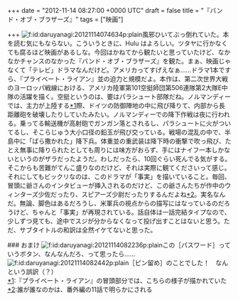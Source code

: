 
+++
date = "2012-11-14 08:27:00 +0000 UTC"
draft = false
title = "『バンド・オブ・ブラザーズ』"
tags = ["映画"]

+++
<img src="http://cdn-ak.f.st-hatena.com/images/fotolife/d/daruyanagi/20121114/20121114074634.png" alt="f:id:daruyanagi:20121114074634p:plain" title="f:id:daruyanagi:20121114074634p:plain" class="hatena-fotolife"/>風邪ひいてぶっ倒れていた。本を読む気にもならない。こういうときに、Hulu はよろしい。ツタヤに行かなくても腐るほど映画があるしな。今回はかねてから観たいと思っていたけど、なかなかチャンスのなかった『バンド・オブ・ブラザーズ』を観た。まぁ、映画じゃなくて「テレビ」ドラマなんだけど。アメリカってすげえなぁ……ドラマ1本ですら、『プライベート・ライアン』並の迫力と規模だよ。本作は、第二次世界大戦のヨーロッパ戦線における、アメリカ陸軍第101空挺師団第506連隊第2大隊E中隊の活躍を描く。空挺というのは、要はパラシュート部隊だね。ノルマンディーでは、主力が上陸する<a href="#f1" name="fn1" title="『プライベート・ライアン』の冒頭部分では、こちらの様子が描かれていた">*1</a>際、ドイツの防御陣地の中に飛び降りて、内部から長距離砲を破壊したりしていたみたい。ノルマンディーでの降下作戦は夜に行われる。乗ってる輸送機が高射砲でガンガン落とされるし、パラシュートに火がついてるし、そこらじゅう大小口径の鉛玉が飛び交っている。戦場の混乱の中で、半島中に「ばら撒かれた」降下兵。体重並の重武装は降下時の衝撃で吹っ飛び、たとえ無事に降りられたとしても周りには味方がおらず、手にはナイフ一本しかないというのがザラだったようだ。わしだったら、10回ぐらい死んでる気がする。そこからも苦難がてんこ盛りなのだけど、それは実際に観てくださいって感じ。それにしてもビックリなのは、このドラマが「事実」を描いていること。毎回、冒頭に爺さんのインタビューが挿入されるのだけど、この爺さんたちが作中のウィンターズ少佐だったり、スピアーズ少尉だったりするんだよね<a href="#f2" name="fn2" title="誰が誰なのかは、番外編の11話で明らかにされる">*2</a>。実名なんだ。無論、脚色はあるだろうし、米軍兵の視点からの描写にはなっているのだろうけど、ちゃんと「事実」が再現されている。話自体は一話完結タイプなので、少しずつ見ても、途中でスジが分からなくなって投げ出すことはないと思う。ただ、サブタイトルの和訳は全然イケてないと思った。

<div class="section">
    ### おまけ
    <img src="http://cdn-ak.f.st-hatena.com/images/fotolife/d/daruyanagi/20121114/20121114082236.png" alt="f:id:daruyanagi:20121114082236p:plain" title="f:id:daruyanagi:20121114082236p:plain" class="hatena-fotolife"/>この［パスワード］っていうボタン、なんなんだろ、って思ったら……<img src="http://cdn-ak.f.st-hatena.com/images/fotolife/d/daruyanagi/20121114/20121114082442.png" alt="f:id:daruyanagi:20121114082442p:plain" title="f:id:daruyanagi:20121114082442p:plain" class="hatena-fotolife"/>［ピン留め］のことでした！　なんという誤訳（？）

</div><div class="footnote">
<a href="#fn1" name="f1" class="footnote-number">*1</a><span class="footnote-delimiter">:</span><span class="footnote-text">『プライベート・ライアン』の冒頭部分では、こちらの様子が描かれていた</span>
<a href="#fn2" name="f2" class="footnote-number">*2</a><span class="footnote-delimiter">:</span><span class="footnote-text">誰が誰なのかは、番外編の11話で明らかにされる</span>
</div>

